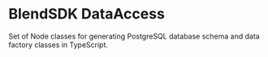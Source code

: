 # BlendSDK DataAccess

Set of Node classes for generating PostgreSQL database schema and data factory classes in TypeScript.
